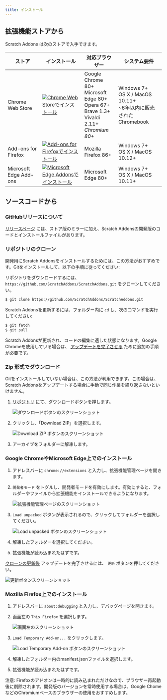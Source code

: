 ```yaml
---
title: インストール
---
```


## 拡張機能ストアから

Scratch Addons は次のストアで入手できます。

| ストア | インストール | 対応ブラウザー | システム要件 |
| - | - | - | - |
| Chrome Web Store | [![Chrome Web Storeでインストール](https://img.shields.io/chrome-web-store/v/fbeffbjdlemaoicjdapfpikkikjoneco?style=flat-square&logo=google-chrome&logoColor=white&label=install&color=4285F4)](https://chrome.google.com/webstore/detail/fbeffbjdlemaoicjdapfpikkikjoneco) | Google Chrome 80+<br />Microsoft Edge 80+<br />Opera 67+<br />Brave 1.3+<br />Vivaldi 2.11+<br />*Chromium 80+* | Windows 7+<br />OS X / MacOS 10.11+<br /> ~6年以内に販売されたChromebook
| Add-ons for Firefox | [![Add-ons for Firefoxでインストール](https://img.shields.io/amo/v/scratch-messaging-extension?style=flat-square&logo=firefox-browser&logoColor=white&label=install&color=FF7139)](https://addons.mozilla.org/firefox/addon/scratch-messaging-extension/) | Mozilla Firefox 86+ | Windows 7+<br />OS X / MacOS 10.12+
| Microsoft Edge Add-ons | [![Microsoft Edge Addonsでインストール](https://img.shields.io/badge/dynamic/json?style=flat-square&logo=microsoftedge&logoColor=white&label=install&color=0078D7&prefix=v&query=%24.version&url=https%3A%2F%2Fmicrosoftedge.microsoft.com%2Faddons%2Fgetproductdetailsbycrxid%2Filiepgjnemckemgnledoipfiilhajdjj)](https://microsoftedge.microsoft.com/addons/detail/iliepgjnemckemgnledoipfiilhajdjj) | Microsoft Edge 80+ | Windows 7+<br />OS X / MacOS 10.11+

## ソースコードから

### GitHubリリースについて

[リリースページ](https://github.com/ScratchAddons/ScratchAddons/releases) には、ストア版のミラーに加え、Scratch Addonsの開発版のコードとインストールファイルがあります。

### リポジトリのクローン

開発用にScratch Addonsをインストールするためには、この方法がおすすめです。Gitをインストールして、以下の手順に従ってください:

リポジトリをダウンロードするには、 `https://github.com/ScratchAddons/ScratchAddons.git` をクローンしてください。

```sh
$ git clone https://github.com/ScratchAddons/ScratchAddons.git
```
Scratch Addonsを更新するには、フォルダー内に `cd` し、次のコマンドを実行してください:

```sh
$ git fetch
$ git pull
```

Scratch Addonsが更新され、コードの編集に適した状態になります。Google Chromeを使用している場合は、 [アップデートを完了させる](#install-on-google-chrome) ために追加の手順が必要です。


### Zip 形式でダウンロード

Gitをインストールしていない場合は、この方法が利用できます。この場合は、Scratch Addonsをアップデートする場合に手動で同じ作業を繰り返さないといけません。

1. [リポジトリ](https://github.com/ScratchAddons/ScratchAddons) にて、ダウンロードボタンを押します。

   ![ダウンロードボタンのスクリーンショット](/assets/img/docs/download-code-button.png)

2. クリックし、「Download ZIP」を選択します。

   ![Download ZIP ボタンのスクリーンショット](/assets/img/docs/download-zipball-button.png)

3. アーカイブをフォルダーに解凍します。

### Google ChromeやMicrosoft Edge上でのインストール

1. アドレスバーに `chrome://extensions` と入力し、拡張機能管理ページを開きます。

2. `開発者モード` をトグルし、開発者モードを有効にします。有効にすると、フォルダーやファイルから拡張機能をインストールできるようになります。

   ![拡張機能管理ページのスクリーンショット](/assets/img/docs/developer-mode-toggle.png)

3. `Load unpacked` ボタンが表示されるので、クリックしてフォルダーを選択してください。

   ![Load unpacked ボタンのスクリーンショット](/assets/img/docs/load-unpacked-button.png)

4. 解凍したフォルダーを選択してください。
5. 拡張機能が読み込まれたはずです。

[クローンの更新後](#cloning-the-repository) アップデートを完了させるには、 `更新` ボタンを押してください。

![更新ボタンスクリーンショット](/assets/img/docs/update-button.png)


### Mozilla Firefox上でのインストール

1. アドレスバーに `about:debugging` と入力し、デバッグページを開きます。

2. 画面左の `This Firefox` を選択します。

   ![画面左のスクリーンショット](/assets/img/docs/left-hand-menu.png)

4. `Load Temporary Add-on...` をクリックします。

   ![Load Temporary Add-on ボタンのスクリーンショット](/assets/img/docs/load-addon.png)

6. 解凍したフォルダー内のmanifest.jsonファイルを選択します。
7. 拡張機能が読み込まれたはずです。

注意: Firefoxのアドオンは一時的に読み込まれただけなので、ブラウザー再起動後に削除されます。開発版のバージョンを常時使用する場合は、Google ChomeなどのChromiumベースのブラウザーの使用をおすすめします。


